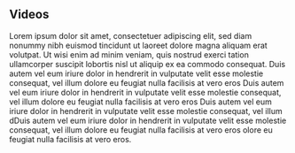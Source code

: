 ## Videos

Lorem ipsum dolor sit amet, consectetuer adipiscing elit, sed diam nonummy nibh euismod tincidunt ut laoreet dolore magna aliquam erat volutpat. Ut wisi enim ad minim veniam, quis nostrud exerci tation ullamcorper suscipit lobortis nisl ut aliquip ex ea commodo consequat. Duis autem vel eum iriure dolor in hendrerit in vulputate velit esse molestie consequat, vel illum dolore eu feugiat nulla facilisis at vero eros Duis autem vel eum iriure dolor in hendrerit in vulputate velit esse molestie consequat, vel illum dolore eu feugiat nulla facilisis at vero eros Duis autem vel eum iriure dolor in hendrerit in vulputate velit esse molestie consequat, vel illum dDuis autem vel eum iriure dolor in hendrerit in vulputate velit esse molestie consequat, vel illum dolore eu feugiat nulla facilisis at vero eros olore eu feugiat nulla facilisis at vero eros.